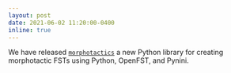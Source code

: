 ```yaml
---
layout: post
date: 2021-06-02 11:20:00-0400
inline: true
---
```

We have released [`morphotactics`](https://github.com/dmort27/morphotactics) a new Python library for creating morphotactic FSTs using Python, OpenFST, and Pynini.